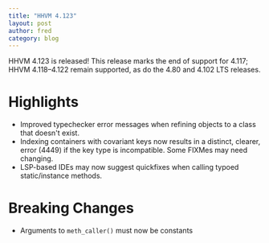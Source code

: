 ```yaml
---
title: "HHVM 4.123"
layout: post
author: fred
category: blog
---
```


HHVM 4.123 is released! This release marks the end of support for 4.117; HHVM 4.118&ndash;4.122 remain supported, as do the 4.80 and 4.102 LTS releases.

# Highlights

- Improved typechecker error messages when refining objects to a class that doesn't exist.
- Indexing containers with covariant keys now results in a distinct, clearer, error (4449)
  if the key type is incompatible. Some FIXMes may need changing.
- LSP-based IDEs may now suggest quickfixes when calling typoed static/instance methods.

# Breaking Changes

- Arguments to `meth_caller()` must now be constants
